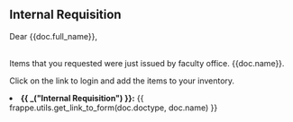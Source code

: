 <h2>Internal Requisition</h2>

Dear {{doc.full_name}}, <br> <br>
<p>Items that you requested were just issued by faculty office. {{doc.name}}.</p>

<p> Click on the link to login and add the items to your inventory.</p>

<li><b>{{ _("Internal Requisition") }}:</b> {{ frappe.utils.get_link_to_form(doc.doctype, doc.name) }}</li>